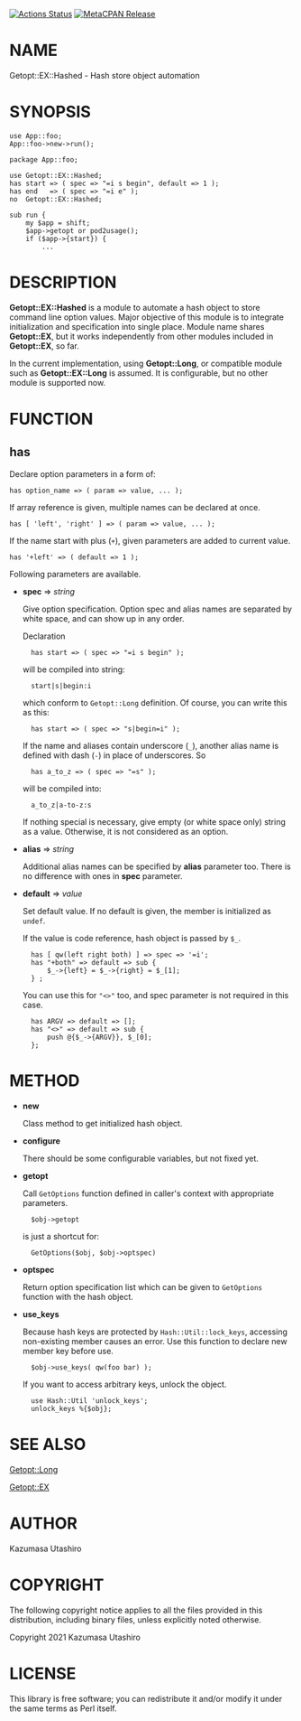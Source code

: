 [![Actions Status](https://github.com/kaz-utashiro/Getopt-EX-Hashed/workflows/test/badge.svg)](https://github.com/kaz-utashiro/Getopt-EX-Hashed/actions) [![MetaCPAN Release](https://badge.fury.io/pl/Getopt-EX-Hashed.svg)](https://metacpan.org/release/Getopt-EX-Hashed)
# NAME

Getopt::EX::Hashed - Hash store object automation

# SYNOPSIS

    use App::foo;
    App::foo->new->run();

    package App::foo;

    use Getopt::EX::Hashed;
    has start => ( spec => "=i s begin", default => 1 );
    has end   => ( spec => "=i e" );
    no  Getopt::EX::Hashed;

    sub run {
        my $app = shift;
        $app->getopt or pod2usage();
        if ($app->{start}) {
            ...

# DESCRIPTION

**Getopt::EX::Hashed** is a module to automate a hash object to store
command line option values.  Major objective of this module is to
integrate initialization and specification into single place.  Module
name shares **Getopt::EX**, but it works independently from other
modules included in **Getopt::EX**, so far.

In the current implementation, using **Getopt::Long**, or compatible
module such as **Getopt::EX::Long** is assumed.  It is configurable,
but no other module is supported now.

# FUNCTION

## **has**

Declare option parameters in a form of:

    has option_name => ( param => value, ... );

If array reference is given, multiple names can be declared at once.

    has [ 'left', 'right' ] => ( param => value, ... );

If the name start with plus (`+`), given parameters are added to
current value.

    has '+left' => ( default => 1 );

Following parameters are available.

- **spec** => _string_

    Give option specification.  Option spec and alias names are separated
    by white space, and can show up in any order.

    Declaration

        has start => ( spec => "=i s begin" );

    will be compiled into string:

        start|s|begin:i

    which conform to `Getopt::Long` definition.  Of course, you can write
    this as this:

        has start => ( spec => "s|begin=i" );

    If the name and aliases contain underscore (`_`), another alias name
    is defined with dash (`-`) in place of underscores.  So

        has a_to_z => ( spec => "=s" );

    will be compiled into:

        a_to_z|a-to-z:s

    If nothing special is necessary, give empty (or white space only)
    string as a value.  Otherwise, it is not considered as an option.

- **alias** => _string_

    Additional alias names can be specified by **alias** parameter too.
    There is no difference with ones in **spec** parameter.

- **default** => _value_

    Set default value.  If no default is given, the member is initialized
    as `undef`.

    If the value is code reference, hash object is passed by `$_`.

        has [ qw(left right both) ] => spec => '=i';
        has "+both" => default => sub {
            $_->{left} = $_->{right} = $_[1];
        } ;

    You can use this for `"<>"` too, and spec parameter is not
    required in this case.

        has ARGV => default => [];
        has "<>" => default => sub {
            push @{$_->{ARGV}}, $_[0];
        };

# METHOD

- **new**

    Class method to get initialized hash object.

- **configure**

    There should be some configurable variables, but not fixed yet.

- **getopt**

    Call `GetOptions` function defined in caller's context with
    appropriate parameters.

        $obj->getopt

    is just a shortcut for:

        GetOptions($obj, $obj->optspec)

- **optspec**

    Return option specification list which can be given to `GetOptions`
    function with the hash object.

- **use\_keys**

    Because hash keys are protected by `Hash::Util::lock_keys`, accessing
    non-existing member causes an error.  Use this function to declare new
    member key before use.

        $obj->use_keys( qw(foo bar) );

    If you want to access arbitrary keys, unlock the object.

        use Hash::Util 'unlock_keys';
        unlock_keys %{$obj};

# SEE ALSO

[Getopt::Long](https://metacpan.org/pod/Getopt::Long)

[Getopt::EX](https://metacpan.org/pod/Getopt::EX)

# AUTHOR

Kazumasa Utashiro

# COPYRIGHT

The following copyright notice applies to all the files provided in
this distribution, including binary files, unless explicitly noted
otherwise.

Copyright 2021 Kazumasa Utashiro

# LICENSE

This library is free software; you can redistribute it and/or modify
it under the same terms as Perl itself.
